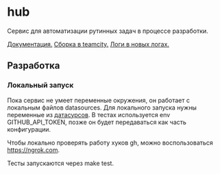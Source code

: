 # hub
Сервис для автоматизации рутинных задач в процессе разработки. 

[Документация.](https://wiki.yandex-team.ru/vertis-admin/hub/)
[Сборка в teamcity.](https://t.vertis.yandex-team.ru/project.html?projectId=VertisAdmin_Hub&tab=projectOverview) 
[Логи в новых логах.](https://admin.vertis.yandex-team.ru/logs?layer=prod&period=2h&limit=100&service=hub)

## Разработка 

### Локальный запуск 
Пока сервис не умеет переменные окружения, он работает с локальным файлов datasources. 
Для локального запуска нужны переменные из [датасурсов](https://github.com/YandexClassifieds/datasources/blob/master/roles/vertis-datasources/templates/testing.properties.j2#L3617). 
В тестах используется env GITHUB_API_TOKEN, позже он будет передаваться как часть конфигурации. 

Чтобы локально проверять работу хуков gh, можно воспользоваться https://ngrok.com.

Тесты запускаются через make test. 
